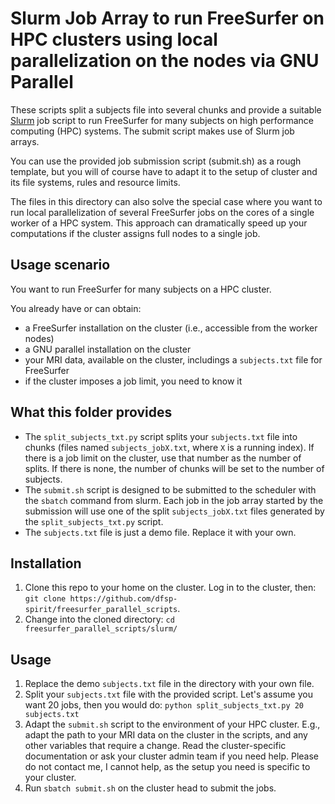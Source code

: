 # Slurm Job Array to run FreeSurfer on HPC clusters using local parallelization on the nodes via GNU Parallel

These scripts split a subjects file into several chunks and provide a suitable [Slurm](https://slurm.schedmd.com) job script to run FreeSurfer for many subjects on high performance computing (HPC) systems. The submit script makes use of Slurm job arrays.

You can use the provided job submission script (submit.sh) as a rough template, but you will of course have to adapt it to the setup of cluster and its file systems, rules and resource limits.

The files in this directory can also solve the special case where you want to run local parallelization of several FreeSurfer jobs on the cores of a single worker of a HPC system. This approach can dramatically speed up your computations if the cluster assigns full nodes to a single job.


## Usage scenario

You want to run FreeSurfer for many subjects on a HPC cluster.

You already have or can obtain:

* a FreeSurfer installation on the cluster (i.e., accessible from the worker nodes)
* a GNU parallel installation on the cluster
* your MRI data, available on the cluster, includings a `subjects.txt` file for FreeSurfer
* if the cluster imposes a job limit, you need to know it

## What this folder provides

* The `split_subjects_txt.py` script splits your `subjects.txt` file into chunks (files named `subjects_jobX.txt`, where `X` is a running index). If there is a job limit on the cluster, use that number as the number of splits. If there is none, the number of chunks will be set to the number of subjects.
* The `submit.sh` script is designed to be submitted to the scheduler with the `sbatch` command from slurm. Each job in the job array started by the submission will use one of the split `subjects_jobX.txt` files generated by the `split_subjects_txt.py` script.
* The `subjects.txt` file is just a demo file. Replace it with your own.


## Installation

1. Clone this repo to your home on the cluster. Log in to the cluster, then: ```git clone https://github.com/dfsp-spirit/freesurfer_parallel_scripts```.
2. Change into the cloned directory: ```cd freesurfer_parallel_scripts/slurm/```


## Usage

1. Replace the demo `subjects.txt` file in the directory with your own file.
2. Split your `subjects.txt` file with the provided script. Let's assume you want 20 jobs, then you would do: ```python split_subjects_txt.py 20 subjects.txt```
3. Adapt the `submit.sh` script to the environment of your HPC cluster. E.g., adapt the path to your MRI data on the cluster in the scripts, and any other variables that require a change. Read the cluster-specific documentation or ask your cluster admin team if you need help. Please do not contact me, I cannot help, as the setup you need is specific to your cluster.
4. Run ```sbatch submit.sh``` on the cluster head to submit the jobs.

